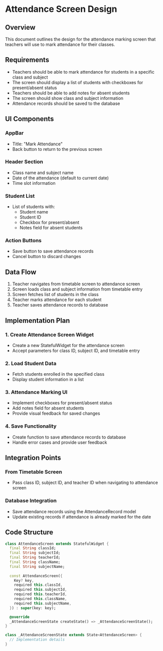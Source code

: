 # Attendance Screen Design

## Overview
This document outlines the design for the attendance marking screen that teachers will use to mark attendance for their classes.

## Requirements
- Teachers should be able to mark attendance for students in a specific class and subject
- The screen should display a list of students with checkboxes for present/absent status
- Teachers should be able to add notes for absent students
- The screen should show class and subject information
- Attendance records should be saved to the database

## UI Components

### AppBar
- Title: "Mark Attendance"
- Back button to return to the previous screen

### Header Section
- Class name and subject name
- Date of the attendance (default to current date)
- Time slot information

### Student List
- List of students with:
  - Student name
  - Student ID
  - Checkbox for present/absent
  - Notes field for absent students

### Action Buttons
- Save button to save attendance records
- Cancel button to discard changes

## Data Flow

1. Teacher navigates from timetable screen to attendance screen
2. Screen loads class and subject information from timetable entry
3. Screen fetches list of students in the class
4. Teacher marks attendance for each student
5. Teacher saves attendance records to database

## Implementation Plan

### 1. Create Attendance Screen Widget
- Create a new StatefulWidget for the attendance screen
- Accept parameters for class ID, subject ID, and timetable entry

### 2. Load Student Data
- Fetch students enrolled in the specified class
- Display student information in a list

### 3. Attendance Marking UI
- Implement checkboxes for present/absent status
- Add notes field for absent students
- Provide visual feedback for saved changes

### 4. Save Functionality
- Create function to save attendance records to database
- Handle error cases and provide user feedback

## Integration Points

### From Timetable Screen
- Pass class ID, subject ID, and teacher ID when navigating to attendance screen

### Database Integration
- Save attendance records using the AttendanceRecord model
- Update existing records if attendance is already marked for the date

## Code Structure

```dart
class AttendanceScreen extends StatefulWidget {
  final String classId;
  final String subjectId;
  final String teacherId;
  final String className;
  final String subjectName;
  
  const AttendanceScreen({
    Key? key,
    required this.classId,
    required this.subjectId,
    required this.teacherId,
    required this.className,
    required this.subjectName,
  }) : super(key: key);

  @override
  _AttendanceScreenState createState() => _AttendanceScreenState();
}

class _AttendanceScreenState extends State<AttendanceScreen> {
  // Implementation details
}